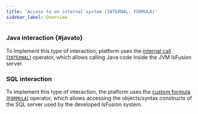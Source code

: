 ```yaml
---
title: 'Access to an internal system (INTERNAL, FORMULA)'
sidebar_label: Overview
---
```


### Java interaction {#javato}

To implement this type of interaction, platform uses the [internal call (`INTERNAL`)](Internal_call_INTERNAL.md) operator, which allows calling Java code inside the JVM lsFusion server.

### SQL interaction

To implement this type of interaction, the platform uses the [custom formula (`FORMULA`)](Custom_formula_FORMULA.md) operator, which allows accessing the objects/syntax constructs of the SQL server used by the developed lsFusion system.
